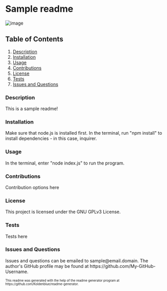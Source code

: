 # Sample readme

![image](https://img.shields.io/badge/license-GNU%20GPLv3%20License-green)

## Table of Contents

1. <a href="#description">Description</a>
2. <a href="#installation">Installation</a>
3. <a href="#usage">Usage</a>
4. <a href="#contributions">Contributions</a>
5. <a href="#license">License</a>
6. <a href="#test">Tests</a>
7. <a href="#questions">Issues and Questions</a>
<h3 id='description'>Description</h3>
This is a sample readme!

<h3 id='installation'>Installation</h3>
Make sure that node.js is installed first. In the terminal, run "npm install" to install dependencies - in this case, inquirer.

<h3 id='usage'>Usage</h3>
In the terminal, enter "node index.js" to run the program.

<h3 id='contributions'>Contributions</h3>
Contribution options here

<h3 id='license'>License</h3>
This project is licensed under the GNU GPLv3 License.

<h3 id='test'>Tests</h3>
Tests here

<h3 id='questions'>Issues and Questions</h3>
Issues and questions can be emailed to sample@email.domain. The author's GitHub profile may be found at https://github.com/My-GitHub-Username.

<p><sub><sup>This readme was generated with the help of the readme generator program at https://github.com/Koldenblue/readme-generator.</sup></sub></p>